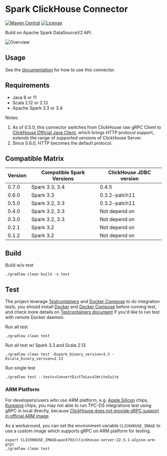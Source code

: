 Spark ClickHouse Connector
===
[![Maven Central](https://maven-badges.herokuapp.com/maven-central/com.github.housepower/clickhouse-spark-runtime-3.3_2.12/badge.svg)](https://search.maven.org/search?q=clickhouse-spark-runtime)
[![License](https://img.shields.io/github/license/housepower/spark-clickhouse-connector)](https://github.com/housepower/spark-clickhouse-connector/blob/master/LICENSE)

Build on Apache Spark DataSourceV2 API.

![Overview](docs/imgs/scc_overview.drawio.png)

## Usage

See the [documentation](https://housepower.github.io/spark-clickhouse-connector/) for how to use this connector.

## Requirements

- Java 8 or 11
- Scala 2.12 or 2.13
- Apache Spark 3.3 or 3.4

Notes:
1. As of 0.5.0, this connector switches from ClickHouse raw gRPC Client to 
   [ClickHouse Official Java Client](https://github.com/ClickHouse/clickhouse-jdbc), which brings HTTP protocol support,
   extends the range of supported versions of ClickHouse Server.
2. Since 0.6.0, HTTP becomes the default protocol.

## Compatible Matrix

| Version | Compatible Spark Versions | ClickHouse JDBC version |
|---------|---------------------------|-------------------------|
| 0.7.0   | Spark 3.3, 3.4            | 0.4.5                   |
| 0.6.0   | Spark 3.3                 | 0.3.2-patch11           |
| 0.5.0   | Spark 3.2, 3.3            | 0.3.2-patch11           |
| 0.4.0   | Spark 3.2, 3.3            | Not depend on           |
| 0.3.0   | Spark 3.2, 3.3            | Not depend on           |
| 0.2.1   | Spark 3.2                 | Not depend on           |
| 0.1.2   | Spark 3.2                 | Not depend on           |

## Build

Build w/o test

`./gradlew clean build -x test`

## Test

The project leverage [Testcontainers](https://www.testcontainers.org/) and [Docker Compose](https://docs.docker.com/compose/)
to do integration tests, you should install [Docker](https://docs.docker.com/get-docker/) and [Docker Compose](https://docs.docker.com/compose/)
before running test, and check more details on [Testcontainers document](https://www.testcontainers.org/) if you'd
like to run test with remote Docker daemon.

Run all test

`./gradlew clean test`

Run all test w/ Spark 3.3 and Scala 2.13

`./gradlew clean test -Dspark_binary_version=3.3 -Dscala_binary_version=2.13`

Run single test

`./gradlew test --tests=ConvertDistToLocalWriteSuite`

### ARM Platform

For developers/users who use ARM platform, e.g. [Apple Silicon](https://developer.apple.com/documentation/apple-silicon)
chips, [Kunpeng](https://www.hikunpeng.com/) chips, you may not able to run TPC-DS integrations test using gRPC in local directly,
because [ClickHouse does not provide gRPC support in official ARM image](https://github.com/ClickHouse/ClickHouse/pull/36754).

As a workaround, you can set the environment variable `CLICKHOUSE_IMAGE` to use a custom image which supports gRPC
on ARM platform for testing.

```
export CLICKHOUSE_IMAGE=pan3793/clickhouse-server:22.5.1-alpine-arm-grpc
./gradlew clean test
```
